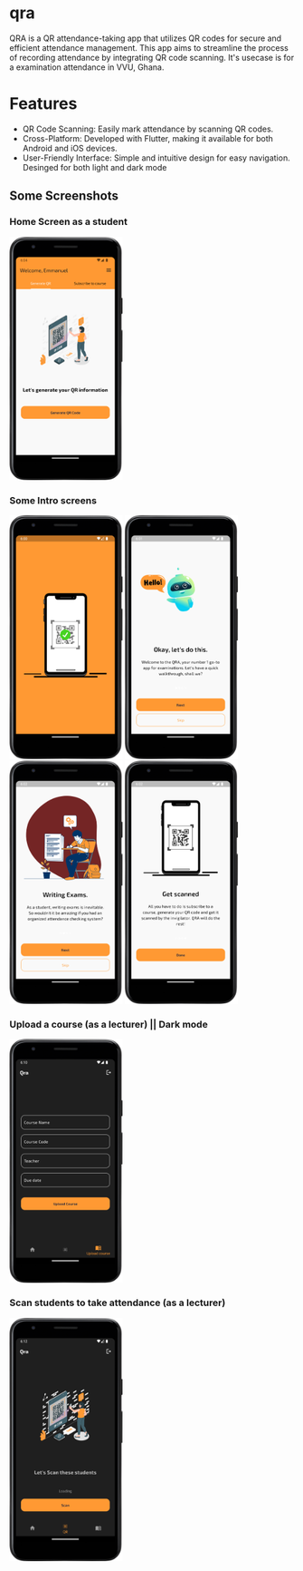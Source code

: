 # qra

QRA is a QR attendance-taking app that utilizes QR codes for secure and efficient attendance management. This app aims to streamline the process of recording attendance by integrating QR code scanning. It's usecase is for a examination attendance in VVU, Ghana.

# Features
- QR Code Scanning: Easily mark attendance by scanning QR codes.
- Cross-Platform: Developed with Flutter, making it available for both Android and iOS devices.
- User-Friendly Interface: Simple and intuitive design for easy navigation. Desinged for both light and dark mode

## Some Screenshots

### Home Screen as a student
<img src="./screenshots/Screenshot_home_1.png" alt="Home Screen" width="200"/>

### Some Intro screens
<img src="./screenshots/Screenshot_splash.png" alt="Digital Cafeteria Chits" width="200"/>
<img src="./screenshots/Screenshot_splash1.png" alt="Digital Cafeteria Chits" width="200"/>
<img src="./screenshots/Screenshot_splash_2.png" alt="Digital Cafeteria Chits" width="200"/>
<img src="./screenshots/Screenshot_splash_3.png" alt="Digital Cafeteria Chits" width="200"/>

### Upload a course (as a lecturer) || Dark mode
<img src="./screenshots/Screenshot_upload_course_dark.png" alt="Workstudy Applications" width="200"/>

### Scan students to take attendance (as a lecturer)
<img src="./screenshots/Screenshot_scan_students_dark.png" alt="Virtual Marketplace" width="200"/>
